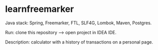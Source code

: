 # learnfreemarker

Java stack: Spring, Freemarker, FTL, SLF4G, Lombok, Maven, Postgres.

Run: clone this repository --> open project in IDEA IDE.

Description: calculator with a history of transactions on a personal page.
